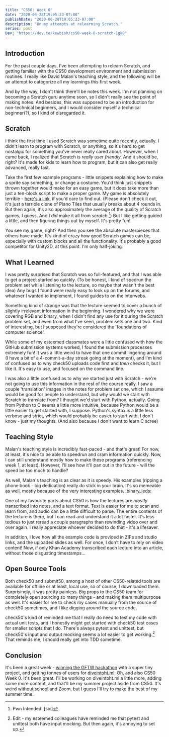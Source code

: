 ```yaml
---
title: "CS50: Week 0"
date: "2020-06-28T19:05:23-07:00"
publishDate: "2020-06-28T19:05:23-07:00"
description: "On my attempts at relearning Scratch."
series: post
Dev: "https://dev.to/kewbish/cs50-week-0-scratch-1gk0"
---
```


## Introduction
For the past couple days, I've been attempting to relearn Scratch, and getting familiar with the CS50 development environment and submission routines. I really like David Malan's teaching style, and the following will be an attempt to categorize all my learnings this first week.

And by the way, I don't think there'll be notes this week. I'm not planning on becoming a Scratch guru anytime soon, so I didn't really see the point of making notes. And besides, this was supposed to be an introduction for non-technical beginners, and I would consider myself a technical beginner(?), so I kind of disregarded it. 

## Scratch
I think the first time I used Scratch was sometime quite recently, actually. I didn't learn to program with Scratch, or anything, so it's hard to get nostalgic for something you've never really cared about. However, when I came back, I realized that Scratch is *really user friendly*. And it should be, right? It's made for kids to learn how to program, but it can also get really advanced, really fast. 

Take the first few example programs - little snippets explaining how to make a sprite say something, or change a costume. You'd think just snippets thrown together would make for an easy game, but it does take more than just a ten-block script to make a proper game. My game is absolutely terrible - [here's a link](https://scratch.mit.edu/projects/405376909/), if you'd care to find out. (Please don't check it out, it's just a terrible clone of Piano Tiles that usually breaks about 4 rounds in. But then again, it's also approximately the average of the quality of Scratch games, I guess. And I *did* make it all from *scratch*.[^1]) But I like getting guided a little, and then figuring things out by myself. It's pretty fun!

You see my game, right? And then you see the absolute masterpieces that others have made. It's kind of crazy how good Scratch games can be, especially with custom blocks and all the functionality. It's probably a good competitor for Unity2D, at this point. I'm only half-joking.

## What I Learned
I was pretty surprised that Scratch was so full-featured, and that I was able to get a project started so quickly. (To be honest, I kind of spedrun the problem set while listening to the lecture, so maybe that wasn't the best idea) Any bugs I found were really easy to look up on the forums, and whatever I wanted to implement, I found guides to on the interwebs.

Something kind of strange was that the lecture seemed to cover a bunch of slightly irrelevant information in the beginning. I wondered why we were covering RGB and binary, when I didn't find any use for it during the Scratch problem set, and even from what I've seen, problem sets one and two. Kind of interesting, but I supposed they're considered the 'foundations of computer science'.

While some of my esteemed classmates were a little confused with how the GitHub submission systems worked, I found the submission processes extremely fun! It was a little weird to have that one commit lingering around (I have a bit of a 4-commit-a-day streak going at the moment), and I'm kind of confused as to why check50 uploads code first and *then* checks it, but I like it. It's easy to use, and focused on the command line.

I was also a little confused as to why we started just with Scratch - we're not going to use this information in the rest of the course really. I saw a couple 'translation' images in the notes for problem set one, which I assume would be good for people to understand, but why would we start with Scratch to translate from? I thought we'd start with Python, actually. Going from Python to C seems a little more intuitive, because Python would be a little easier to get started with, I suppose. Python's syntax is a little less verbose and strict, which would probably be easier to start with. I don't know - just my thoughts. (And also because I don't want to learn C scree)

## Teaching Style
Malan's teaching style is incredibly fast-paced - and that's great! For now, at least, it's nice to be able to speedrun and cram information quickly. Now, I can still understand mostly how to make these programs (referencing week 1, at least). However, I'll see how it'll pan out in the future - will the speed be too much to handle?

As well, Malan's teaching is as clear as it is speedy. His examples (ripping a phone book - big dedication) really do stick in your brain. It's so memeable as well, mostly because of the very interesting examples. :binary_leds:

One of my favourite parts about CS50 is how the lectures are *mostly* transcribed into notes, and a text format. Text is easier for me to scan and learn from, and audio can be a little difficult to parse. The entire contents of the lecture is there, but I can read and understand it a lot faster. It's less tedious to just reread a couple paragraphs than rewinding video over and over again. I really appreciate whoever decided to do that - it's a lifesaver.

In addition, I love how all the example code is provided in ZIPs and studio links, and the uploaded slides as well. For once, I don't have to rely on video content! Now, if only Khan Academy transcribed each lecture into an article, without those disgusting timestamps...

## Open Source Tools
Both check50 and submit50, among a host of other CS50-related tools are available for offline or at least, local use, so of course, I downloaded them. Surprisingly, it was pretty painless. Big props to the CS50 team for completely open sourcing so many things - and making them multipurpose as well. It's easier for me to check my cases manually from the source of check50 sometimes, and I like digging around the source code. 

check50's kind of reminded me that I really do need to test my code with actual unit tests, and I honestly might get started with check50 test cases for smaller scripts that I do. There's always pytest and unittest, but check50's input and output mocking seems a lot easier to get working.[^2] That reminds me, I should really get into TDD sometime.

## Conclusion
It's been a great week - [winning the GFTW hackathon](https://dev.to/devteam/announcing-the-grant-for-the-web-x-dev-hackathon-winners-1nl4) with a super tiny project, and getting tonnes of users for [diveintoht.ml](https://diveintoht.ml). Oh, and also CS50 Week 0. It's been great. I'll be working on diveintoht.ml a little more, adding some more content, and that'll be my summer project aside from CS50. It's weird without school and Zoom, but I guess I'll try to make the best of my summer time.

[^1]: Pwn Intended. [sic]

[^2]: Edit - my esteemed colleagues have reminded me that pytest and unittest both have input mocking. But then again, it's annoying to set up.